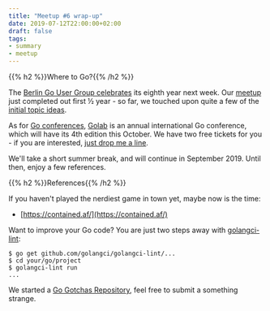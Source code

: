 ```yaml
---
title: "Meetup #6 wrap-up"
date: 2019-07-12T22:00:00+02:00
draft: false
tags:
- summary
- meetup
---
```


{{% h2 %}}Where to Go?{{% /h2 %}}

The [Berlin Go User Group
celebrates](https://www.meetup.com/golang-users-berlin/) its eighth year next
week. Our [meetup](https://www.meetup.com/Leipzig-Golang-and-Cloud/) just completed out first ½ year - so far, we touched upon quite a few
of the [initial topic ideas](https://golangleipzig.space/posts/meetup-launched/).

As for [Go conferences](https://github.com/golang/go/wiki/Conferences), [Golab](https://golab.io/) is an annual international Go
conference, which will have its 4th edition this October. We have two free tickets
for you - if you are interested, [just drop me a line](mailto:martin.czygan@gmail.com).

We'll take a short summer break, and will continue in September 2019. Until
then, enjoy a few references.

{{% h2 %}}References{{% /h2 %}}

If you haven't played the nerdiest game in town yet, maybe now is the time:

* [https://contained.af/](https://contained.af/)

Want to improve your Go code? You are just two steps away with [golangci-lint](github.com/golangci/golangci-lint):

```
$ go get github.com/golangci/golangci-lint/...
$ cd your/go/project
$ golangci-lint run
...
```

We started a [Go Gotchas
Repository](https://github.com/golang-leipzig/gotchas), feel free to submit a
something strange.
